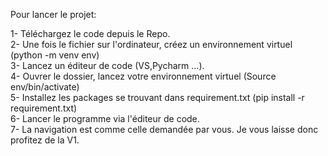 Pour lancer le projet:  
  
1- Téléchargez le code depuis le Repo.  
2- Une fois le fichier sur l'ordinateur, créez un environnement virtuel (python -m venv env)  
3- Lancez un éditeur de code (VS,Pycharm ...).  
4- Ouvrer le dossier, lancez votre environnement virtuel (Source env/bin/activate)  
5- Installez les packages se trouvant dans requirement.txt (pip install -r requirement.txt)  
6- Lancer le programme via l'éditeur de code.  
7- La navigation est comme celle demandée par vous. Je vous laisse donc profitez de la V1.  